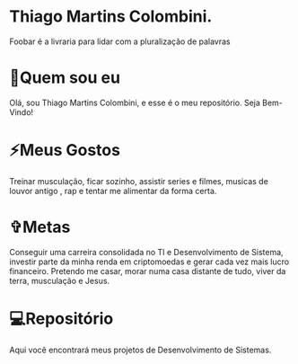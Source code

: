 # Thiago Martins Colombini.
Foobar é a livraria para lidar com a pluralização de palavras


# 🧑Quem sou eu
Olá, sou Thiago Martins Colombini, e esse é o meu repositório. Seja Bem-Vindo!

# ⚡️Meus Gostos
Treinar musculação, ficar sozinho, assistir series e filmes, musicas de louvor antigo , rap e tentar me alimentar da forma certa. 

# ✞Metas
Conseguir uma carreira consolidada no TI e Desenvolvimento de Sistema, investir parte da minha renda em criptomoedas e gerar cada vez mais lucro financeiro. Pretendo me casar, morar numa casa distante de tudo, viver da terra, musculação e Jesus.

# 💻Repositório
Aqui você encontrará meus projetos de Desenvolvimento de Sistemas.